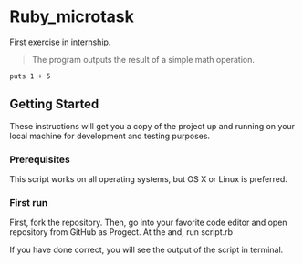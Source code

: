 # Ruby_microtask
First exercise in internship.
>The program outputs the result of a simple math operation.

`puts 1 + 5`

## Getting Started 
These instructions will get you a copy of the project up and running on your local machine for development and testing purposes. 

### Prerequisites
This script works on all operating systems, but OS X or Linux is preferred.

### First run
First, fork the repository. 
Then, go into your favorite code editor and open repository from GitHub as Progect.
At the and, run script.rb

If you have done correct, you will see the output of the script in terminal.
